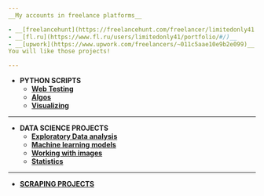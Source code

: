 ```yaml
---
__My accounts in freelance platforms__

- __[freelancehunt](https://freelancehunt.com/freelancer/limitedonly41.html)__ 
- __[fl.ru](https://www.fl.ru/users/limitedonly41/portfolio/#/)__
- __[upwork](https://www.upwork.com/freelancers/~011c5aae10e9b2e099)__
You will like those projects!

---
```


+ __PYTHON SCRIPTS__
  - __[Web Testing](https://github.com/limitedonly41/upwork_portfolio/tree/main/Python%20scripts/Web%20testing)__
  - __[Algos](https://github.com/limitedonly41/upwork_portfolio/tree/main/Python%20scripts/Algos)__
  - __[Visualizing](https://github.com/limitedonly41/upwork_portfolio/tree/main/Python%20scripts/Game)__
---
+ __DATA SCIENCE PROJECTS__
  - __[Exploratory Data analysis](https://github.com/limitedonly41/upwork_portfolio/tree/main/Data%20science/EDA)__
  - __[Machine learning models](https://github.com/limitedonly41/upwork_portfolio/tree/main/Data%20science/ML)__
  - __[Working with images](https://github.com/limitedonly41/upwork_portfolio/tree/main/Data%20science/Working%20with%20images)__
  - __[Statistics](https://github.com/limitedonly41/upwork_portfolio/tree/main/Data%20science/Statistics)__
---
+ __[SCRAPING PROJECTS](https://github.com/limitedonly41/upwork_portfolio/tree/main/Scraping)__




